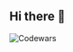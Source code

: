 ## Hi there 👋

![Codewars](https://github.r2v.ch/codewars?user=s-icc&hide_clan=true&top_languages=true&theme=gradient&stroke=%a35c40ff)
